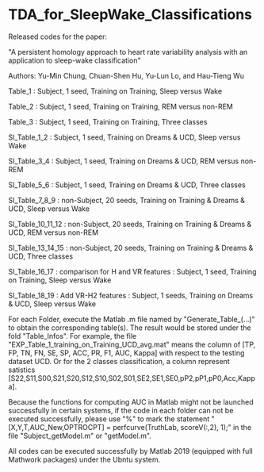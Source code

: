 # TDA_for_SleepWake_Classifications
Released codes for the paper:  

"A persistent homology approach to heart rate variability analysis with an application to sleep-wake classification"

Authors: Yu-Min Chung, Chuan-Shen Hu, Yu-Lun Lo, and Hau-Tieng Wu

Table_1                                 : Subject, 1 seed, Training on Training, Sleep versus Wake

Table_2                                 : Subject, 1 seed, Training on Training, REM versus non-REM

Table_3                                 : Subject, 1 seed, Training on Training, Three classes

SI_Table_1_2                            : Subject, 1 seed, Training on Dreams & UCD, Sleep versus Wake

SI_Table_3_4                            : Subject, 1 seed, Training on Dreams & UCD, REM versus non-REM

SI_Table_5_6                            : Subject, 1 seed, Training on Dreams & UCD, Three classes 

SI_Table_7_8_9                          : non-Subject, 20 seeds, Training on Training & Dreams & UCD, Sleep versus Wake

SI_Table_10_11_12                       : non-Subject, 20 seeds, Training on Training & Dreams & UCD, REM versus non-REM

SI_Table_13_14_15                       : non-Subject, 20 seeds, Training on Training & Dreams & UCD, Three classes

SI_Table_16_17                          : comparison for H and VR features : Subject, 1 seed, Training on Training, Sleep versus Wake

SI_Table_18_19                          : Add VR-H2 features : Subject, 1 seeds, Training on Dreams & UCD, Sleep versus Wake


For each Folder, execute the Matlab .m file named by "Generate_Table_(...)" to obtain the corresponding table(s). The result would be stored under the fold "Table_Infos". For example, the file "EXP_Table_1_training_on_Training_UCD_avg.mat" means the column of  [TP, FP, TN, FN, SE, SP, ACC, PR, F1, AUC, Kappa] with respect to the testing dataset UCD. Or for the 2 classes classification, a column represent satistics [S22,S11,S00,S21,S20,S12,S10,S02,S01,SE2,SE1,SE0,pP2,pP1,pP0,Acc,Kappa].

Because the functions for computing AUC in Matlab might not be launched successfully in certain systems, if the code in each folder can not be executed successfully, please use "%" to mark the statement "[X,Y,T,AUC_New,OPTROCPT] = perfcurve(TruthLab, scoreV(:,2), 1);" in the file "Subject_getModel.m" or "getModel.m".

All codes can be executed successfully by Matlab 2019 (equipped with full Mathwork packages) under the Ubntu system.

